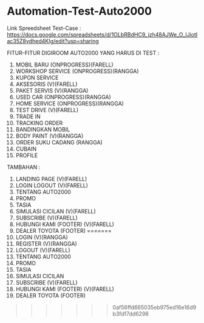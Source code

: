# Automation-Test-Auto2000

Link Spreedsheet Test-Case : https://docs.google.com/spreadsheets/d/1OLbRBdHC9_jzh48AJWe_O_lJiotIac35Z8ydhed4KIg/edit?usp=sharing

FITUR-FITUR DIGIROOM AUTO2000 YANG HARUS DI TEST :

1. MOBIL BARU (ONPROGRESS)(FARELL)
2. WORKSHOP SERVICE (ONPROGRESS)(RANGGA)
3. KUPON SERVICE
4. AKSESORIS (V)(FARELL)
5. PAKET SERVIS (V)(RANGGA)
6. USED CAR (ONPROGRESS)(RANGGA)
7. HOME SERVICE (ONPROGRESS)(RANGGA)
8. TEST DRIVE (V)(FARELL)
9. TRADE IN
10. TRACKING ORDER
11. BANDINGKAN MOBIL
12. BODY PAINT (V)(RANGGA)
13. ORDER SUKU CADANG (RANGGA)
14. CUBAIN
15. PROFILE

TAMBAHAN :

1. LANDING PAGE (V)(FARELL)
2. LOGIN LOGOUT (V)(FARELL)
3. TENTANG AUTO2000
4. PROMO
5. TASIA
6. SIMULASI CICILAN (V)(FARELL)
7. SUBSCRIBE (V)(FARELL)
8. HUBUNGI KAMI (FOOTER) (V)(FARELL)
9. DEALER TOYOTA (FOOTER)
=======
2. LOGIN (V)(RANGGA)
3. REGISTER (V)(RANGGA)
4. LOGOUT (V)(FARELL)
5. TENTANG AUTO2000
6. PROMO
7. TASIA
8. SIMULASI CICILAN
9. SUBSCRIBE (V)(FARELL)
10. HUBUNGI KAMI (FOOTER) (V)(FARELL)
11. DEALER TOYOTA (FOOTER)
>>>>>>> 0af56ffd665035eb975ed16e16d9b3fdf7dd6298
